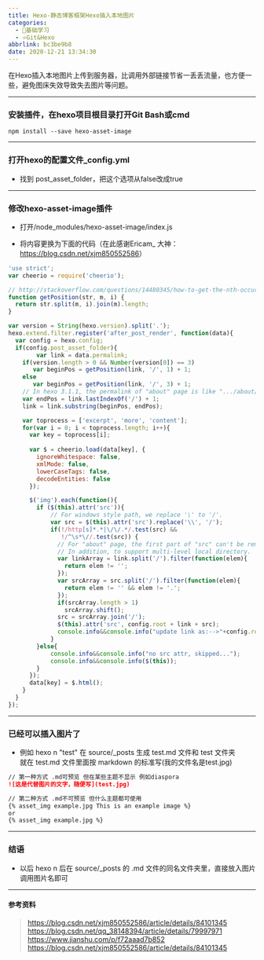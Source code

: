 ```yaml
---
title: Hexo-静态博客框架Hexo插入本地图片
categories:
  - 🌙基础学习
  - ⭐Git&Hexo
abbrlink: bc3be9b8
date: 2020-12-21 13:34:30
---
```


在Hexo插入本地图片上传到服务器，比调用外部链接节省一丢丢流量，也方便一些，避免图床失效导致失去图片等问题。

***

### 安装插件，在hexo项目根目录打开Git Bash或cmd

```Git
npm install --save hexo-asset-image
```

***

### 打开hexo的配置文件_config.yml

- 找到 post_asset_folder，把这个选项从false改成true

***

<!--more-->

### 修改hexo-asset-image插件

- 打开/node_modules/hexo-asset-image/index.js

- 将内容更换为下面的代码（在此感谢Ericam_ 大神：<https://blog.csdn.net/xjm850552586>）

```javascript
'use strict';
var cheerio = require('cheerio');

// http://stackoverflow.com/questions/14480345/how-to-get-the-nth-occurrence-in-a-string
function getPosition(str, m, i) {
  return str.split(m, i).join(m).length;
}

var version = String(hexo.version).split('.');
hexo.extend.filter.register('after_post_render', function(data){
  var config = hexo.config;
  if(config.post_asset_folder){
        var link = data.permalink;
    if(version.length > 0 && Number(version[0]) == 3)
       var beginPos = getPosition(link, '/', 1) + 1;
    else
       var beginPos = getPosition(link, '/', 3) + 1;
    // In hexo 3.1.1, the permalink of "about" page is like ".../about/index.html".
    var endPos = link.lastIndexOf('/') + 1;
    link = link.substring(beginPos, endPos);

    var toprocess = ['excerpt', 'more', 'content'];
    for(var i = 0; i < toprocess.length; i++){
      var key = toprocess[i];
 
      var $ = cheerio.load(data[key], {
        ignoreWhitespace: false,
        xmlMode: false,
        lowerCaseTags: false,
        decodeEntities: false
      });

      $('img').each(function(){
        if ($(this).attr('src')){
            // For windows style path, we replace '\' to '/'.
            var src = $(this).attr('src').replace('\\', '/');
            if(!/http[s]*.*|\/\/.*/.test(src) &&
               !/^\s*\//.test(src)) {
              // For "about" page, the first part of "src" can't be removed.
              // In addition, to support multi-level local directory.
              var linkArray = link.split('/').filter(function(elem){
                return elem != '';
              });
              var srcArray = src.split('/').filter(function(elem){
                return elem != '' && elem != '.';
              });
              if(srcArray.length > 1)
                srcArray.shift();
              src = srcArray.join('/');
              $(this).attr('src', config.root + link + src);
              console.info&&console.info("update link as:-->"+config.root + link + src);
            }
        }else{
            console.info&&console.info("no src attr, skipped...");
            console.info&&console.info($(this));
        }
      });
      data[key] = $.html();
    }
  }
});
```

***

### 已经可以插入图片了

- 例如 hexo n "test" 在 source/_posts 生成 test.md 文件和 test 文件夹  
   就在 test.md 文件里面按 markdown 的标准写(我的文件名是test.jpg)

```markdown
// 第一种方式 .md可预览 但在某些主题不显示 例如diaspora
![这是代替图片的文字，随便写](test.jpg)

// 第二种方式 .md不可预览 但什么主题都可使用
{% asset_img example.jpg This is an example image %}
or
{% asset_img example.jpg %}
```

***

### 结语

- 以后 hexo n 后在 source/_posts 的 .md 文件的同名文件夹里，直接放入图片调用图片名即可

***

#### 参考资料

> <https://blog.csdn.net/xjm850552586/article/details/84101345>
> <https://blog.csdn.net/qq_38148394/article/details/79997971>
> <https://www.jianshu.com/p/f72aaad7b852>
> <https://blog.csdn.net/xjm850552586/article/details/84101345>
